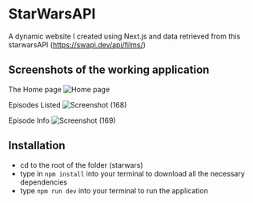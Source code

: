 # StarWarsAPI
A dynamic website I created using Next.js and data retrieved from this starwarsAPI (https://swapi.dev/api/films/)

## Screenshots of the working application
The Home page
![Home page](https://user-images.githubusercontent.com/81366533/125212152-c3f79600-e2ab-11eb-82b6-ddc5a2fb4312.png)

Episodes Listed 
![Screenshot (168)](https://user-images.githubusercontent.com/81366533/125212217-1c2e9800-e2ac-11eb-9238-756686d37a2f.png)

Episode Info
![Screenshot (169)](https://user-images.githubusercontent.com/81366533/125212224-25b80000-e2ac-11eb-9c51-148ef67f9af0.png)


## Installation
- cd to the root of the folder (starwars)
- type in `npm install` into your terminal to download all the necessary dependencies 
- type `npm run dev` into your terminal to run the application 
